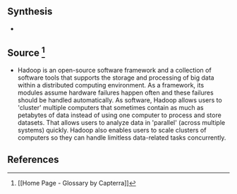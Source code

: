## Synthesis
- 
## Source [^1]
- Hadoop is an open-source software framework and a collection of software tools that supports the storage and processing of big data within a distributed computing environment. As a framework, its modules assume hardware failures happen often and these failures should be handled automatically. As software, Hadoop allows users to 'cluster' multiple computers that sometimes contain as much as petabytes of data instead of using one computer to process and store datasets. That allows users to analyze data in 'parallel' (across multiple systems) quickly. Hadoop also enables users to scale clusters of computers so they can handle limitless data-related tasks concurrently.
## References

[^1]: [[Home Page - Glossary by Capterra]]